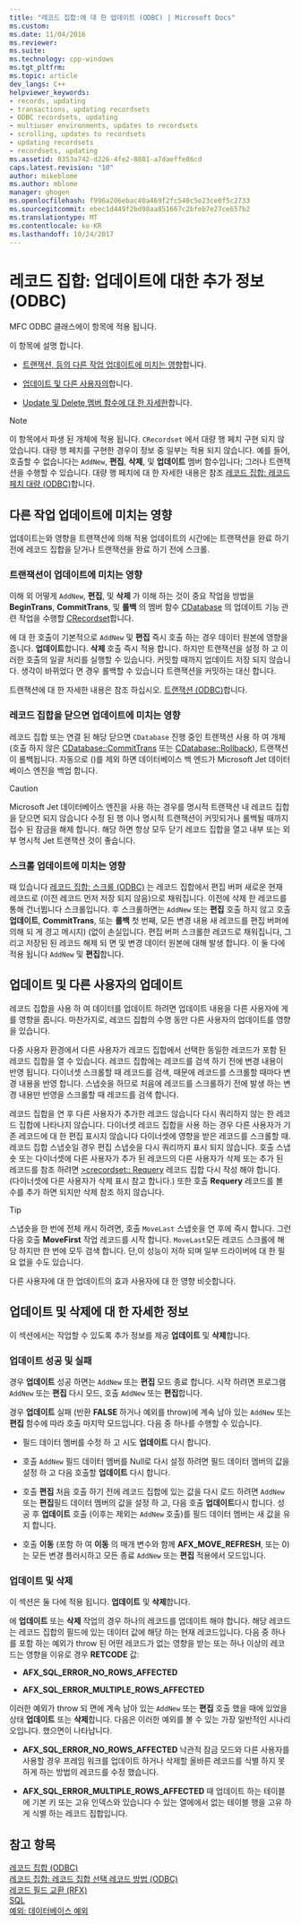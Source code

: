 ```yaml
---
title: "레코드 집합:에 대 한 업데이트 (ODBC) | Microsoft Docs"
ms.custom: 
ms.date: 11/04/2016
ms.reviewer: 
ms.suite: 
ms.technology: cpp-windows
ms.tgt_pltfrm: 
ms.topic: article
dev_langs: C++
helpviewer_keywords:
- records, updating
- transactions, updating recordsets
- ODBC recordsets, updating
- multiuser environments, updates to recordsets
- scrolling, updates to recordsets
- updating recordsets
- recordsets, updating
ms.assetid: 0353a742-d226-4fe2-8881-a7daeffe86cd
caps.latest.revision: "10"
author: mikeblome
ms.author: mblome
manager: ghogen
ms.openlocfilehash: f996a206ebac40a469f2fc540c5e23ce0f5c2733
ms.sourcegitcommit: ebec1d449f2bd98aa851667c2bfeb7e27ce657b2
ms.translationtype: MT
ms.contentlocale: ko-KR
ms.lasthandoff: 10/24/2017
---
```

# <a name="recordset-more-about-updates-odbc"></a>레코드 집합: 업데이트에 대한 추가 정보(ODBC)
MFC ODBC 클래스에이 항목에 적용 됩니다.  
  
 이 항목에 설명 합니다.  
  
-   [트랜잭션, 등의 다른 작업 업데이트에 미치는 영향](#_core_how_transactions_affect_updates)합니다.  
  
-   [업데이트 및 다른 사용자의](#_core_your_updates_and_the_updates_of_other_users)합니다.  
  
-   [Update 및 Delete 멤버 함수에 대 한 자세한](#_core_more_about_update_and_delete)합니다.  
  
> [!NOTE]
>  이 항목에서 파생 된 개체에 적용 됩니다. `CRecordset` 에서 대량 행 페치 구현 되지 않았습니다. 대량 행 페치를 구현한 경우이 정보 중 일부는 적용 되지 않습니다. 예를 들어, 호출할 수 없습니다는 `AddNew`, **편집**, **삭제**, 및 **업데이트** 멤버 함수입니다; 그러나 트랜잭션을 수행할 수 있습니다. 대량 행 페치에 대 한 자세한 내용은 참조 [레코드 집합: 레코드 페치 대량 (ODBC)](../../data/odbc/recordset-fetching-records-in-bulk-odbc.md)합니다.  
  
##  <a name="_core_how_other_operations_affect_updates"></a>다른 작업 업데이트에 미치는 영향  
 업데이트는와 영향을 트랜잭션에 의해 적용 업데이트의 시간에는 트랜잭션을 완료 하기 전에 레코드 집합을 닫거나 트랜잭션을 완료 하기 전에 스크롤.  
  
###  <a name="_core_how_transactions_affect_updates"></a>트랜잭션이 업데이트에 미치는 영향  
 이해 외 어떻게 `AddNew`, **편집**, 및 **삭제** 가 이해 하는 것이 중요 작업을 방법을 **BeginTrans**, **CommitTrans**, 및 **롤백** 의 멤버 함수 [CDatabase](../../mfc/reference/cdatabase-class.md) 의 업데이트 기능 관련 작업을 수행할 [CRecordset](../../mfc/reference/crecordset-class.md)합니다.  
  
 에 대 한 호출이 기본적으로 `AddNew` 및 **편집** 즉시 호출 하는 경우 데이터 원본에 영향을 줍니다. **업데이트**합니다. **삭제** 호출 즉시 적용 합니다. 하지만 트랜잭션을 설정 하 고 이러한 호출의 일괄 처리를 실행할 수 있습니다. 커밋할 때까지 업데이트 저장 되지 않습니다. 생각이 바뀌었다 면 경우 롤백할 수 있습니다 트랜잭션을 커밋하는 대신 합니다.  
  
 트랜잭션에 대 한 자세한 내용은 참조 하십시오. [트랜잭션 (ODBC)](../../data/odbc/transaction-odbc.md)합니다.  
  
###  <a name="_core_how_closing_the_recordset_affects_updates"></a>레코드 집합을 닫으면 업데이트에 미치는 영향  
 레코드 집합 또는 연결 된 해당 닫으면 `CDatabase` 진행 중인 트랜잭션 사용 하 여 개체 (호출 하지 않은 [CDatabase::CommitTrans](../../mfc/reference/cdatabase-class.md#committrans) 또는 [CDatabase::Rollback](../../mfc/reference/cdatabase-class.md#rollback)), 트랜잭션이 롤백됩니다. 자동으로 ()를 제외 하면 데이터베이스 백 엔드가 Microsoft Jet 데이터베이스 엔진을 백업 합니다.  
  
> [!CAUTION]
>  Microsoft Jet 데이터베이스 엔진을 사용 하는 경우를 명시적 트랜잭션 내 레코드 집합을 닫으면 되지 않습니다 수정 된 행 이나 명시적 트랜잭션이 커밋되거나 롤백될 때까지 접수 된 잠금을 해제 합니다. 해당 하면 항상 모두 닫기 레코드 집합을 열고 내부 또는 외부 명시적 Jet 트랜잭션 것이 좋습니다.  
  
###  <a name="_core_how_scrolling_affects_updates"></a>스크롤 업데이트에 미치는 영향  
 때 있습니다 [레코드 집합: 스크롤 (ODBC)](../../data/odbc/recordset-scrolling-odbc.md) 는 레코드 집합에서 편집 버퍼 새로운 현재 레코드로 (이전 레코드 먼저 저장 되지 않음)으로 채워집니다. 이전에 삭제 한 레코드를 통해 건너뜁니다 스크롤입니다. 후 스크롤하면는 `AddNew` 또는 **편집** 호출 하지 않고 호출 **업데이트**, **CommitTrans**, 또는 **롤백** 첫 번째, 모든 변경 내용 새 레코드를 편집 버퍼에 의해 되 게 경고 메시지) (없이 손실입니다. 편집 버퍼 스크롤한 레코드로 채워집니다, 그리고 저장된 된 레코드 해제 되 면 및 변경 데이터 원본에 대해 발생 합니다. 이 둘 다에 적용 됩니다 `AddNew` 및 **편집**합니다.  
  
##  <a name="_core_your_updates_and_the_updates_of_other_users"></a>업데이트 및 다른 사용자의 업데이트  
 레코드 집합을 사용 하 여 데이터를 업데이트 하려면 업데이트 내용을 다른 사용자에 게를 영향을 줍니다. 마찬가지로, 레코드 집합의 수명 동안 다른 사용자의 업데이트를 영향을 있습니다.  
  
 다중 사용자 환경에서 다른 사용자가 레코드 집합에서 선택한 동일한 레코드가 포함 된 레코드 집합을 열 수 있습니다. 레코드 집합에는 레코드를 검색 하기 전에 변경 내용이 반영 됩니다. 다이너셋 스크롤할 때 레코드를 검색, 때문에 레코드를 스크롤할 때마다 변경 내용을 반영 합니다. 스냅숏을 하므로 처음에 레코드를 스크롤하기 전에 발생 하는 변경 내용만 반영을 스크롤할 때 레코드를 검색 합니다.  
  
 레코드 집합을 연 후 다른 사용자가 추가한 레코드 않습니다 다시 쿼리하지 않는 한 레코드 집합에 나타나지 않습니다. 다이너셋 레코드 집합을 사용 하는 경우 다른 사용자가 기존 레코드에 대 한 편집 표시지 않습니다 다이너셋에 영향을 받은 레코드를 스크롤할 때. 레코드 집합 스냅숏일 경우 편집 스냅숏을 다시 쿼리까지 표시 되지 않습니다. 호출 스냅숏 또는 다이너셋에 다른 사용자가 추가 된 레코드의 다른 사용자가 삭제 또는 추가 된 레코드를 참조 하려면 [>crecordset:: Requery](../../mfc/reference/crecordset-class.md#requery) 레코드 집합 다시 작성 해야 합니다. (다이너셋에 다른 사용자가 삭제 표시 참고 합니다.) 또한 호출 **Requery** 레코드를 볼 수를 추가 하면 되지만 삭제 참조 하지 않습니다.  
  
> [!TIP]
>  스냅숏을 한 번에 전체 캐시 하려면, 호출 `MoveLast` 스냅숏을 연 후에 즉시 합니다. 그런 다음 호출 **MoveFirst** 작업 레코드를 시작 합니다. `MoveLast`모든 레코드 스크롤에 해당 하지만 한 번에 모두 검색 합니다. 단,이 성능이 저하 되며 일부 드라이버에 대 한 필요 없을 수도 있습니다.  
  
 다른 사용자에 대 한 업데이트의 효과 사용자에 대 한 영향 비슷합니다.  
  
##  <a name="_core_more_about_update_and_delete"></a>업데이트 및 삭제에 대 한 자세한 정보  
 이 섹션에서는 작업할 수 있도록 추가 정보를 제공 **업데이트** 및 **삭제**합니다.  
  
### <a name="update-success-and-failure"></a>업데이트 성공 및 실패  
 경우 **업데이트** 성공 하면는 `AddNew` 또는 **편집** 모드 종료 합니다. 시작 하려면 프로그램 `AddNew` 또는 **편집** 다시 모드, 호출 `AddNew` 또는 **편집**합니다.  
  
 경우 **업데이트** 실패 (반환 **FALSE** 하거나 예외를 throw)에 계속 남아 있는 `AddNew` 또는 **편집** 함수에 따라 호출 마지막 모드입니다. 다음 중 하나를 수행할 수 있습니다.  
  
-   필드 데이터 멤버를 수정 하 고 시도 **업데이트** 다시 합니다.  
  
-   호출 `AddNew` 필드 데이터 멤버를 Null로 다시 설정 하려면 필드 데이터 멤버의 값을 설정 하 고 다음 호출할 **업데이트** 다시 합니다.  
  
-   호출 **편집** 처음 호출 하기 전에 레코드 집합에 있는 값을 다시 로드 하려면 `AddNew` 또는 **편집**필드 데이터 멤버의 값을 설정 하 고, 다음 호출 **업데이트**다시 합니다. 성공 후 **업데이트** 호출 (이후는 제외는 `AddNew` 호출)를 필드 데이터 멤버는 새 값을 유지 합니다.  
  
-   호출 **이동** (포함 하 여 **이동** 의 매개 변수와 함께 **AFX_MOVE_REFRESH**, 또는 0)는 모든 변경 플러시하고 모든 종료 `AddNew` 또는 **편집** 적용에서 모드입니다.  
  
### <a name="update-and-delete"></a>업데이트 및 삭제  
 이 섹션은 둘 다에 적용 됩니다. **업데이트** 및 **삭제**합니다.  
  
 에 **업데이트** 또는 **삭제** 작업의 경우 하나의 레코드를 업데이트 해야 합니다. 해당 레코드는 레코드 집합의 필드에 있는 데이터 값에 해당 하는 현재 레코드입니다. 다음 중 하나를 포함 하는 예외가 throw 된 어떤 레코드가 없는 영향을 받는 또는 하나 이상의 레코드는 영향을 이유로 경우 **RETCODE** 값:  
  
-   **AFX_SQL_ERROR_NO_ROWS_AFFECTED**  
  
-   **AFX_SQL_ERROR_MULTIPLE_ROWS_AFFECTED**  
  
 이러한 예외가 throw 되 면에 계속 남아 있는 `AddNew` 또는 **편집** 호출 했을 때에 있었을 상태 **업데이트** 또는 **삭제**합니다. 다음은 이러한 예외를 볼 수 있는 가장 일반적인 시나리오입니다. 했으면이 나타납니다.  
  
-   **AFX_SQL_ERROR_NO_ROWS_AFFECTED** 낙관적 잠금 모드와 다른 사용자를 사용할 경우 프레임 워크를 업데이트 하거나 삭제할 올바른 레코드를 식별 하지 못하게 하는 방법의 레코드를 수정 했습니다.  
  
-   **AFX_SQL_ERROR_MULTIPLE_ROWS_AFFECTED** 때 업데이트 하는 테이블에 기본 키 또는 고유 인덱스와 있습니다 수 있는 열에에서 없는 테이블 행을 고유 하 게 식별 하는 레코드 집합입니다.  
  
## <a name="see-also"></a>참고 항목  
 [레코드 집합 (ODBC)](../../data/odbc/recordset-odbc.md)   
 [레코드 집합: 레코드 집합 선택 레코드 방법 (ODBC)](../../data/odbc/recordset-how-recordsets-select-records-odbc.md)   
 [레코드 필드 교환 (RFX)](../../data/odbc/record-field-exchange-rfx.md)   
 [SQL](../../data/odbc/sql.md)   
 [예외: 데이터베이스 예외](../../mfc/exceptions-database-exceptions.md)